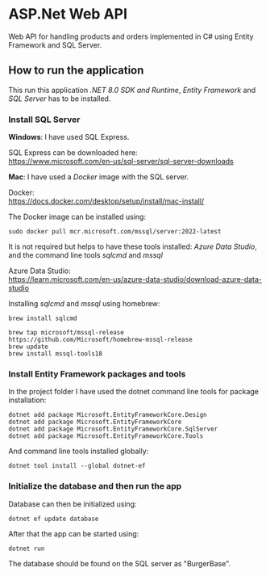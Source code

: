 # ASP.Net Web API 
Web API for handling products and orders implemented in C# using Entity Framework and SQL Server.<p>

## How to run the application

This run this application *.NET 8.0 SDK and Runtime*, *Entity Framework* and *SQL Server* has to be installed. 

### Install SQL Server

**Windows**: I have used SQL Express.

SQL Express can be downloaded here:<br>
https://www.microsoft.com/en-us/sql-server/sql-server-downloads<p>

**Mac**: I have used a *Docker* image with the SQL server.<p>

Docker:<br>
https://docs.docker.com/desktop/setup/install/mac-install/<p>
The Docker image can be installed using:
```
sudo docker pull mcr.microsoft.com/mssql/server:2022-latest
```

It is not required but helps to have these tools installed: *Azure Data Studio*, and the command line tools *sqlcmd* and *mssql*<p>
Azure Data Studio:<br> 
https://learn.microsoft.com/en-us/azure-data-studio/download-azure-data-studio<p>

Installing *sqlcmd* and *mssql* using homebrew:
```
brew install sqlcmd
```
```
brew tap microsoft/mssql-release https://github.com/Microsoft/homebrew-mssql-release
brew update
brew install mssql-tools18
```

### Install Entity Framework packages and tools

In the project folder I have used the dotnet command line tools for package installation:<p>
```
dotnet add package Microsoft.EntityFrameworkCore.Design
dotnet add package Microsoft.EntityFrameworkCore
dotnet add package Microsoft.EntityFrameworkCore.SqlServer
dotnet add package Microsoft.EntityFrameworkCore.Tools
```

And command line tools installed globally:<p>
```
dotnet tool install --global dotnet-ef
```

### Initialize the database and then run the app

Database can then be initialized using:<p>
```
dotnet ef update database
```

After that the app can be started using:<p>
```
dotnet run
```

The database should be found on the SQL server as "BurgerBase". 
